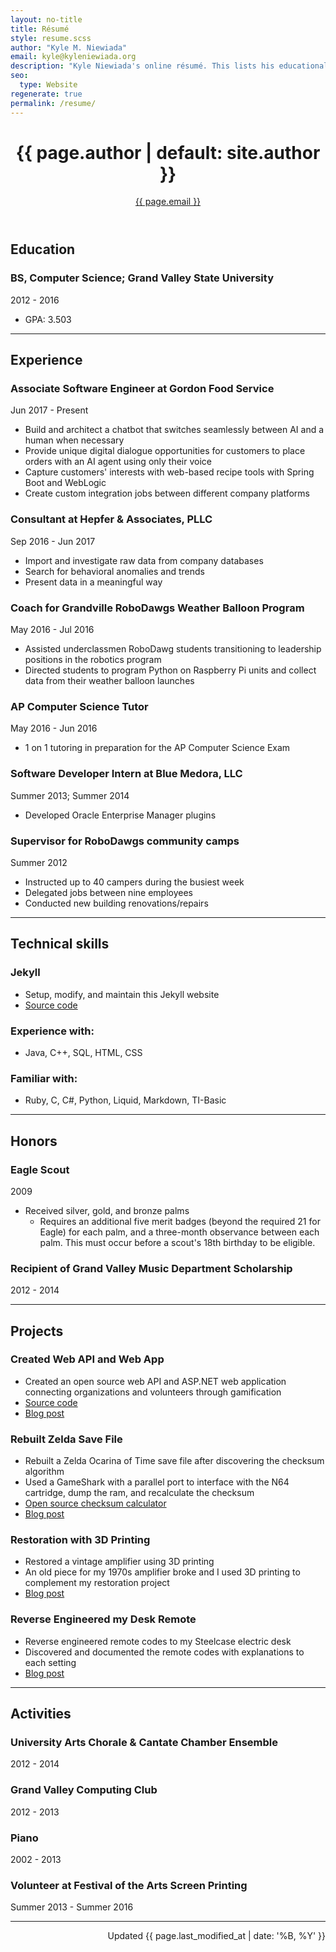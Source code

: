 ```yaml
---
layout: no-title
title: Résumé
style: resume.scss
author: "Kyle M. Niewiada"
email: kyle@kyleniewiada.org
description: "Kyle Niewiada's online résumé. This lists his educational background, career, and highlights projects from his blog."
seo:
  type: Website
regenerate: true
permalink: /resume/
---
```

<header>
<h1>{{ page.author | default: site.author }}</h1>
<a href="mailto:{{ page.email }}">{{ page.email }}</a>
</header>

## Education

### BS, Computer Science; Grand Valley State University

<div class="date">2012 - 2016</div>

- GPA: 3.503

---

## Experience

### Associate Software Engineer at Gordon Food Service

<div class="date">Jun 2017 - Present</div>

- Build and architect a chatbot that switches seamlessly between AI and a human when necessary
- Provide unique digital dialogue opportunities for customers to place orders with an AI agent using only their voice
- Capture customers' interests with web-based recipe tools with Spring Boot and WebLogic
- Create custom integration jobs between different company platforms 

### Consultant at Hepfer & Associates, PLLC

<div class="date">Sep 2016 - Jun 2017</div>

- Import and investigate raw data from company databases
- Search for behavioral anomalies and trends
- Present data in a meaningful way

### Coach for Grandville RoboDawgs Weather Balloon Program

<div class="date">May 2016 - Jul 2016</div>


- Assisted underclassmen RoboDawg students transitioning to leadership positions in the robotics program
- Directed students to program Python on Raspberry Pi units and collect data from their weather balloon launches

### AP Computer Science Tutor

<div class="date">May 2016 - Jun 2016</div>

- 1 on 1 tutoring in preparation for the AP Computer Science Exam

### Software Developer Intern at Blue Medora, LLC

<div class="date">Summer 2013; Summer 2014</div>

- Developed Oracle Enterprise Manager plugins

### Supervisor for RoboDawgs community camps

<div class="date">Summer 2012</div>

- Instructed up to 40 campers during the busiest week
- Delegated jobs between nine employees
- Conducted new building renovations/repairs

---

## Technical skills

### Jekyll

- Setup, modify, and maintain this Jekyll website
- [Source code](https://github.com/aav7fl/aav7fl.github.io)

### Experience with:

- Java, C++, SQL, HTML, CSS

### Familiar with:

- Ruby, C, C#, Python, Liquid, Markdown, TI-Basic

---

## Honors

### Eagle Scout

<div class="date">2009</div>

- Received silver, gold, and bronze palms
  - Requires an additional five merit badges (beyond the required 21 for Eagle) for each palm, and a three-month observance between each palm. This must occur before a scout's 18th birthday to be eligible.

### Recipient of Grand Valley Music Department Scholarship

<div class="date">2012 - 2014</div>

---

## Projects

### Created Web API and Web App

- Created an open source web API and ASP.NET web application connecting organizations and volunteers through gamification
- [Source code](https://github.com/aav7fl/GVSU-capstone-project)
- [Blog post](/blog/2016/04/charma-gamifying-volunteer-process/)

### Rebuilt Zelda Save File

- Rebuilt a Zelda Ocarina of Time save file after discovering the checksum algorithm
- Used a GameShark with a parallel port to interface with the N64 cartridge, dump the ram, and recalculate the checksum
- [Open source checksum calculator](https://github.com/Vi1i/OcarinaChecksumChecker)
- [Blog post](/blog/2015/04/transferring-n64-saves/)

### Restoration with 3D Printing

- Restored a vintage amplifier using 3D printing
- An old piece for my 1970s amplifier broke and I used 3D printing to complement my restoration project
- [Blog post](/blog/2013/09/restoring-vintage-with-3d-printing/)


### Reverse Engineered my Desk Remote

- Reverse engineered remote codes to my Steelcase electric desk
- Discovered and documented the remote codes with explanations to each setting
- [Blog post](/blog/2015/08/reverse-engineering-my-steelcase-desk/)

---

## Activities

### University Arts Chorale & Cantate Chamber Ensemble

<div class="date">2012 - 2014</div>

### Grand Valley Computing Club

<div class="date">2012 - 2013</div>

### Piano

<div class="date">2002 - 2013</div>

### Volunteer at Festival of the Arts Screen Printing

<div class="date">Summer 2013 - Summer 2016</div>

---

<p style="text-align:right;">Updated {{ page.last_modified_at | date: '%B, %Y' }}</p>
